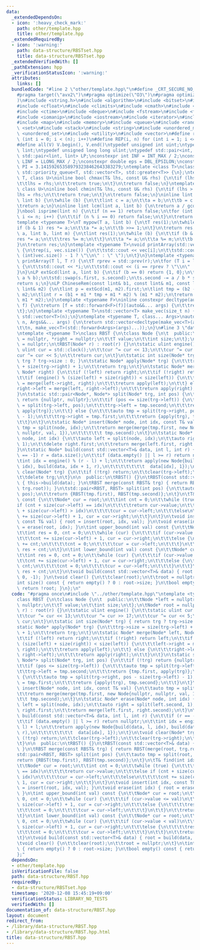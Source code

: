 ```yaml
---
data:
  _extendedDependsOn:
  - icon: ':heavy_check_mark:'
    path: other/template.hpp
    title: other/template.hpp
  _extendedRequiredBy:
  - icon: ':warning:'
    path: data-structure/RBSTset.hpp
    title: data-structure/RBSTset.hpp
  _extendedVerifiedWith: []
  _pathExtension: hpp
  _verificationStatusIcon: ':warning:'
  attributes:
    links: []
  bundledCode: "#line 2 \"other/template.hpp\"\n#define _CRT_SECURE_NO_WARNINGS\n\
    #pragma target(\"avx2\")\n#pragma optimize(\"O3\")\n#pragma optimize(\"unroll-loops\"\
    )\n#include <string.h>\n#include <algorithm>\n#include <bitset>\n#include <cassert>\n\
    #include <cfloat>\n#include <climits>\n#include <cmath>\n#include <complex>\n\
    #include <ctime>\n#include <deque>\n#include <fstream>\n#include <functional>\n\
    #include <iomanip>\n#include <iostream>\n#include <iterator>\n#include <list>\n\
    #include <map>\n#include <memory>\n#include <queue>\n#include <random>\n#include\
    \ <set>\n#include <stack>\n#include <string>\n#include <unordered_map>\n#include\
    \ <unordered_set>\n#include <utility>\n#include <vector>\n#define rep(i, n) for\
    \ (int i = 0; i < (n); i++)\n#define REP(i, n) for (int i = 1; i <= (n); i++)\n\
    #define all(V) V.begin(), V.end()\ntypedef unsigned int uint;\ntypedef long long\
    \ lint;\ntypedef unsigned long long ulint;\ntypedef std::pair<int, int> P;\ntypedef\
    \ std::pair<lint, lint> LP;\nconstexpr int INF = INT_MAX / 2;\nconstexpr lint\
    \ LINF = LLONG_MAX / 2;\nconstexpr double eps = DBL_EPSILON;\nconstexpr double\
    \ PI = 3.141592653589793238462643383279;\ntemplate <class T>\nclass prique : public\
    \ std::priority_queue<T, std::vector<T>, std::greater<T>> {\n};\ntemplate <class\
    \ T, class U>\ninline bool chmax(T& lhs, const U& rhs) {\n\tif (lhs < rhs) {\n\
    \t\tlhs = rhs;\n\t\treturn true;\n\t}\n\treturn false;\n}\ntemplate <class T,\
    \ class U>\ninline bool chmin(T& lhs, const U& rhs) {\n\tif (lhs > rhs) {\n\t\t\
    lhs = rhs;\n\t\treturn true;\n\t}\n\treturn false;\n}\ninline lint gcd(lint a,\
    \ lint b) {\n\twhile (b) {\n\t\tlint c = a;\n\t\ta = b;\n\t\tb = c % b;\n\t}\n\
    \treturn a;\n}\ninline lint lcm(lint a, lint b) {\n\treturn a / gcd(a, b) * b;\n\
    }\nbool isprime(lint n) {\n\tif (n == 1) return false;\n\tfor (int i = 2; i *\
    \ i <= n; i++) {\n\t\tif (n % i == 0) return false;\n\t}\n\treturn true;\n}\n\
    template <typename T>\nT mypow(T a, lint b) {\n\tT res(1);\n\twhile (b) {\n\t\t\
    if (b & 1) res *= a;\n\t\ta *= a;\n\t\tb >>= 1;\n\t}\n\treturn res;\n}\nlint modpow(lint\
    \ a, lint b, lint m) {\n\tlint res(1);\n\twhile (b) {\n\t\tif (b & 1) {\n\t\t\t\
    res *= a;\n\t\t\tres %= m;\n\t\t}\n\t\ta *= a;\n\t\ta %= m;\n\t\tb >>= 1;\n\t\
    }\n\treturn res;\n}\ntemplate <typename T>\nvoid printArray(std::vector<T>& vec)\
    \ {\n\trep(i, vec.size()) {\n\t\tstd::cout << vec[i];\n\t\tstd::cout << (i ==\
    \ (int)vec.size() - 1 ? \"\\n\" : \" \");\n\t}\n}\ntemplate <typename T>\nvoid\
    \ printArray(T l, T r) {\n\tT rprev = std::prev(r);\n\tfor (T i = l; i != r; i++)\
    \ {\n\t\tstd::cout << *i;\n\t\tstd::cout << (i == rprev ? \"\\n\" : \" \");\n\t\
    }\n}\nLP extGcd(lint a, lint b) {\n\tif (b == 0) return {1, 0};\n\tLP s = extGcd(b,\
    \ a % b);\n\tstd::swap(s.first, s.second);\n\ts.second -= a / b * s.first;\n\t\
    return s;\n}\nLP ChineseRem(const lint& b1, const lint& m1, const lint& b2, const\
    \ lint& m2) {\n\tlint p = extGcd(m1, m2).first;\n\tlint tmp = (b2 - b1) * p %\
    \ m2;\n\tlint r = (b1 + m1 * tmp + m1 * m2) % (m1 * m2);\n\treturn std::make_pair(r,\
    \ m1 * m2);\n}\ntemplate <typename F>\ninline constexpr decltype(auto) lambda_fix(F&&\
    \ f) {\n\treturn [f = std::forward<F>(f)](auto&&... args) {\n\t\treturn f(f, std::forward<decltype(args)>(args)...);\n\
    \t};\n}\ntemplate <typename T>\nstd::vector<T> make_vec(size_t n) {\n\treturn\
    \ std::vector<T>(n);\n}\ntemplate <typename T, class... Args>\nauto make_vec(size_t\
    \ n, Args&&... args) {\n\treturn std::vector<decltype(make_vec<T>(args...))>(\n\
    \t\tn, make_vec<T>(std::forward<Args>(args)...));\n}\n#line 3 \"data-structure/RBST.hpp\"\
    \ntemplate <typename T>\nclass RBST {\n\tclass Node {\n\t  public:\n\t\tNode *left\
    \ = nullptr, *right = nullptr;\n\t\tT value;\n\t\tint size;\n\t};\n\tNode* root\
    \ = nullptr;\n\tRBST(Node* r) : root(r) {}\n\tstatic ulint engine() {\n\t\tstatic\
    \ ulint cur = std::clock();\n\t\tcur ^= cur << 13;\n\t\tcur ^= cur >> 17;\n\t\t\
    cur ^= cur << 5;\n\t\treturn cur;\n\t}\n\tstatic int size(Node* trg) { return\
    \ trg ? trg->size : 0; }\n\tstatic Node* apply(Node* trg) {\n\t\ttrg->size = size(trg->left)\
    \ + size(trg->right) + 1;\n\t\treturn trg;\n\t}\n\tstatic Node* merge(Node* left,\
    \ Node* right) {\n\t\tif (!left) return right;\n\t\tif (!right) return left;\n\
    \t\tif (engine() % (size(left) + size(right)) < size(left)) {\n\t\t\tleft->right\
    \ = merge(left->right, right);\n\t\t\treturn apply(left);\n\t\t} else {\n\t\t\t\
    right->left = merge(left, right->left);\n\t\t\treturn apply(right);\n\t\t}\n\t\
    }\n\tstatic std::pair<Node*, Node*> split(Node* trg, int pos) {\n\t\tif (!trg)\
    \ return {nullptr, nullptr};\n\t\tif (pos <= size(trg->left)) {\n\t\t\tauto tmp\
    \ = split(trg->left, pos);\n\t\t\ttrg->left = tmp.second;\n\t\t\treturn {tmp.first,\
    \ apply(trg)};\n\t\t} else {\n\t\t\tauto tmp = split(trg->right, pos - size(trg->left)\
    \ - 1);\n\t\t\ttrg->right = tmp.first;\n\t\t\treturn {apply(trg), tmp.second};\n\
    \t\t}\n\t}\n\tstatic Node* insert(Node* node, int idx, const T& val) {\n\t\tauto\
    \ tmp = split(node, idx);\n\t\treturn merge(merge(tmp.first, new Node{nullptr,\
    \ nullptr, val, 1}),\n\t\t\t\t\t tmp.second);\n\t}\n\tstatic Node* erase(Node*\
    \ node, int idx) {\n\t\tauto left = split(node, idx);\n\t\tauto right = split(left.second,\
    \ 1);\n\t\tdelete right.first;\n\t\treturn merge(left.first, right.second);\n\t\
    }\n\tstatic Node* build(const std::vector<T>& data, int l, int r) {\n\t\tif (r\
    \ == -1) r = data.size();\n\t\tif (data.empty() || l >= r) return nullptr;\n\t\
    \tint idx = engine() % (r - l) + l;\n\t\treturn apply(new Node{build(data, l,\
    \ idx), build(data, idx + 1, r),\n\t\t\t\t\t\t\t  data[idx], 1});\n\t}\n\tvoid\
    \ clear(Node* trg) {\n\t\tif (!trg) return;\n\t\tclear(trg->left);\n\t\tclear(trg->right);\n\
    \t\tdelete trg;\n\t}\n\n  public:\n\tRBST() {}\n\tRBST(const std::vector<T>& data)\
    \ { this->build(data); }\n\tRBST merge(const RBST& trg) { return RBST(merge(root,\
    \ trg.root)); }\n\tstd::pair<RBST, RBST> split(int pos) {\n\t\tauto tmp = split(root,\
    \ pos);\n\t\treturn {RBST(tmp.first), RBST(tmp.second)};\n\t}\n\tT& find(int idx)\
    \ const {\n\t\tNode* cur = root;\n\t\tint cnt = 0;\n\t\twhile (true) {\n\t\t\t\
    if (cnt + size(cur->left) == idx)\n\t\t\t\treturn cur->value;\n\t\t\telse if (cnt\
    \ + size(cur->left) > idx)\n\t\t\t\tcur = cur->left;\n\t\t\telse\n\t\t\t\tcnt\
    \ += size(cur->left) + 1, cur = cur->right;\n\t\t}\n\t}\n\tvoid insert(int idx,\
    \ const T& val) { root = insert(root, idx, val); }\n\tvoid erase(int idx) { root\
    \ = erase(root, idx); }\n\tint upper_bound(int val) const {\n\t\tNode* cur = root;\n\
    \t\tint res = 0, cnt = 0;\n\t\twhile (cur) {\n\t\t\tif (cur->value <= val)\n\t\
    \t\t\tcnt += size(cur->left) + 1, cur = cur->right;\n\t\t\telse {\n\t\t\t\tres\
    \ += cnt;\n\t\t\t\tcnt = 0;\n\t\t\t\tcur = cur->left;\n\t\t\t}\n\t\t}\n\t\treturn\
    \ res + cnt;\n\t}\n\tint lower_bound(int val) const {\n\t\tNode* cur = root;\n\
    \t\tint res = 0, cnt = 0;\n\t\twhile (cur) {\n\t\t\tif (cur->value < val)\n\t\t\
    \t\tcnt += size(cur->left) + 1, cur = cur->right;\n\t\t\telse {\n\t\t\t\tres +=\
    \ cnt;\n\t\t\t\tcnt = 0;\n\t\t\t\tcur = cur->left;\n\t\t\t}\n\t\t}\n\t\treturn\
    \ res + cnt;\n\t}\n\tvoid build(const std::vector<T>& data) { root = build(data,\
    \ 0, -1); }\n\tvoid clear() {\n\t\tclear(root);\n\t\troot = nullptr;\n\t}\n\t\
    int size() const { return empty() ? 0 : root->size; }\n\tbool empty() const {\
    \ return !root; }\n};\n"
  code: "#pragma once\n#include \"../other/template.hpp\"\ntemplate <typename T>\n\
    class RBST {\n\tclass Node {\n\t  public:\n\t\tNode *left = nullptr, *right =\
    \ nullptr;\n\t\tT value;\n\t\tint size;\n\t};\n\tNode* root = nullptr;\n\tRBST(Node*\
    \ r) : root(r) {}\n\tstatic ulint engine() {\n\t\tstatic ulint cur = std::clock();\n\
    \t\tcur ^= cur << 13;\n\t\tcur ^= cur >> 17;\n\t\tcur ^= cur << 5;\n\t\treturn\
    \ cur;\n\t}\n\tstatic int size(Node* trg) { return trg ? trg->size : 0; }\n\t\
    static Node* apply(Node* trg) {\n\t\ttrg->size = size(trg->left) + size(trg->right)\
    \ + 1;\n\t\treturn trg;\n\t}\n\tstatic Node* merge(Node* left, Node* right) {\n\
    \t\tif (!left) return right;\n\t\tif (!right) return left;\n\t\tif (engine() %\
    \ (size(left) + size(right)) < size(left)) {\n\t\t\tleft->right = merge(left->right,\
    \ right);\n\t\t\treturn apply(left);\n\t\t} else {\n\t\t\tright->left = merge(left,\
    \ right->left);\n\t\t\treturn apply(right);\n\t\t}\n\t}\n\tstatic std::pair<Node*,\
    \ Node*> split(Node* trg, int pos) {\n\t\tif (!trg) return {nullptr, nullptr};\n\
    \t\tif (pos <= size(trg->left)) {\n\t\t\tauto tmp = split(trg->left, pos);\n\t\
    \t\ttrg->left = tmp.second;\n\t\t\treturn {tmp.first, apply(trg)};\n\t\t} else\
    \ {\n\t\t\tauto tmp = split(trg->right, pos - size(trg->left) - 1);\n\t\t\ttrg->right\
    \ = tmp.first;\n\t\t\treturn {apply(trg), tmp.second};\n\t\t}\n\t}\n\tstatic Node*\
    \ insert(Node* node, int idx, const T& val) {\n\t\tauto tmp = split(node, idx);\n\
    \t\treturn merge(merge(tmp.first, new Node{nullptr, nullptr, val, 1}),\n\t\t\t\
    \t\t tmp.second);\n\t}\n\tstatic Node* erase(Node* node, int idx) {\n\t\tauto\
    \ left = split(node, idx);\n\t\tauto right = split(left.second, 1);\n\t\tdelete\
    \ right.first;\n\t\treturn merge(left.first, right.second);\n\t}\n\tstatic Node*\
    \ build(const std::vector<T>& data, int l, int r) {\n\t\tif (r == -1) r = data.size();\n\
    \t\tif (data.empty() || l >= r) return nullptr;\n\t\tint idx = engine() % (r -\
    \ l) + l;\n\t\treturn apply(new Node{build(data, l, idx), build(data, idx + 1,\
    \ r),\n\t\t\t\t\t\t\t  data[idx], 1});\n\t}\n\tvoid clear(Node* trg) {\n\t\tif\
    \ (!trg) return;\n\t\tclear(trg->left);\n\t\tclear(trg->right);\n\t\tdelete trg;\n\
    \t}\n\n  public:\n\tRBST() {}\n\tRBST(const std::vector<T>& data) { this->build(data);\
    \ }\n\tRBST merge(const RBST& trg) { return RBST(merge(root, trg.root)); }\n\t\
    std::pair<RBST, RBST> split(int pos) {\n\t\tauto tmp = split(root, pos);\n\t\t\
    return {RBST(tmp.first), RBST(tmp.second)};\n\t}\n\tT& find(int idx) const {\n\
    \t\tNode* cur = root;\n\t\tint cnt = 0;\n\t\twhile (true) {\n\t\t\tif (cnt + size(cur->left)\
    \ == idx)\n\t\t\t\treturn cur->value;\n\t\t\telse if (cnt + size(cur->left) >\
    \ idx)\n\t\t\t\tcur = cur->left;\n\t\t\telse\n\t\t\t\tcnt += size(cur->left) +\
    \ 1, cur = cur->right;\n\t\t}\n\t}\n\tvoid insert(int idx, const T& val) { root\
    \ = insert(root, idx, val); }\n\tvoid erase(int idx) { root = erase(root, idx);\
    \ }\n\tint upper_bound(int val) const {\n\t\tNode* cur = root;\n\t\tint res =\
    \ 0, cnt = 0;\n\t\twhile (cur) {\n\t\t\tif (cur->value <= val)\n\t\t\t\tcnt +=\
    \ size(cur->left) + 1, cur = cur->right;\n\t\t\telse {\n\t\t\t\tres += cnt;\n\t\
    \t\t\tcnt = 0;\n\t\t\t\tcur = cur->left;\n\t\t\t}\n\t\t}\n\t\treturn res + cnt;\n\
    \t}\n\tint lower_bound(int val) const {\n\t\tNode* cur = root;\n\t\tint res =\
    \ 0, cnt = 0;\n\t\twhile (cur) {\n\t\t\tif (cur->value < val)\n\t\t\t\tcnt +=\
    \ size(cur->left) + 1, cur = cur->right;\n\t\t\telse {\n\t\t\t\tres += cnt;\n\t\
    \t\t\tcnt = 0;\n\t\t\t\tcur = cur->left;\n\t\t\t}\n\t\t}\n\t\treturn res + cnt;\n\
    \t}\n\tvoid build(const std::vector<T>& data) { root = build(data, 0, -1); }\n\
    \tvoid clear() {\n\t\tclear(root);\n\t\troot = nullptr;\n\t}\n\tint size() const\
    \ { return empty() ? 0 : root->size; }\n\tbool empty() const { return !root; }\n\
    };"
  dependsOn:
  - other/template.hpp
  isVerificationFile: false
  path: data-structure/RBST.hpp
  requiredBy:
  - data-structure/RBSTset.hpp
  timestamp: '2020-12-08 15:45:19+09:00'
  verificationStatus: LIBRARY_NO_TESTS
  verifiedWith: []
documentation_of: data-structure/RBST.hpp
layout: document
redirect_from:
- /library/data-structure/RBST.hpp
- /library/data-structure/RBST.hpp.html
title: data-structure/RBST.hpp
---
```

